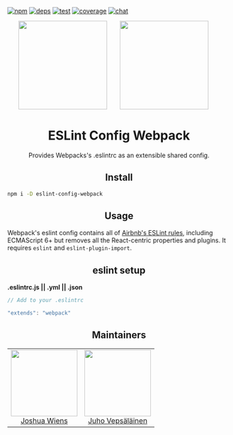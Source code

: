 [![npm][npm]][npm-url]
[![deps][deps]][deps-url]
[![test][test]][test-url]
[![coverage][cover]][cover-url]
[![chat][chat]][chat-url]

<div align="center">
  <!-- replace with accurate logo e.g from https://worldvectorlogo.com/ -->
  <img width="200" height="200"
    src="https://cdn.worldvectorlogo.com/logos/eslint.svg">
  <a href="https://github.com/webpack/webpack">
    <img width="200" height="200" vspace="" hspace="25"
      src="https://worldvectorlogo.com/logos/webpack.svg">
  </a>
  <h1>ESLint Config Webpack</h1>
  <p>Provides Webpacks's .eslintrc as an extensible shared config.<p>
</div>

<h2 align="center">Install</h2>

```bash
npm i -D eslint-config-webpack
```

<h2 align="center">Usage</h2>

Webpack's eslint config contains all of [Airbnb's ESLint rules](https://github.com/airbnb/javascript/tree/master/packages/eslint-config-airbnb), including ECMAScript 6+ but removes all the React-centric properties and plugins. It requires `eslint` and `eslint-plugin-import`.

<h2 align="center">eslint setup</h2>

**.eslintrc.js || .yml || .json**

```js
// Add to your .eslintrc

"extends": "webpack"
```

<h2 align="center">Maintainers</h2>

<table>
  <tbody>
    <tr>
      <td align="center">
        <img width="150" height="150"
        src="https://avatars2.githubusercontent.com/u/8420490?v=3&s=150">
        </br>
        <a href="https://github.com/d3viant0ne">Joshua Wiens</a>
      </td>
      <td align="center">
        <img width="150" height="150"
        src="https://avatars3.githubusercontent.com/u/166921?v=3&s=150">
        </br>
        <a href="https://github.com/bebraw">Juho Vepsäläinen</a>
      </td>
    </tr>
  <tbody>
</table>


[npm]: https://img.shields.io/npm/v/eslint-config-webpack.svg
[npm-url]: https://npmjs.com/package/eslint-config-webpack

[deps]: https://david-dm.org/webpack-contrib/eslint-config-webpack.svg
[deps-url]: https://david-dm.org/webpack-contrib/eslint-config-webpack

[chat]: https://img.shields.io/badge/gitter-webpack%2Fwebpack-brightgreen.svg
[chat-url]: https://gitter.im/webpack/webpack

[test]: http://img.shields.io/travis/webpack-contrib/eslint-config-webpack.svg
[test-url]: https://travis-ci.org/webpack-contrib/eslint-config-webpack

[cover]: https://coveralls.io/repos/github/webpack-contrib/eslint-config-webpack/badge.svg?branch=master
[cover-url]: https://coveralls.io/github/webpack-contrib/eslint-config-webpack?branch=master
